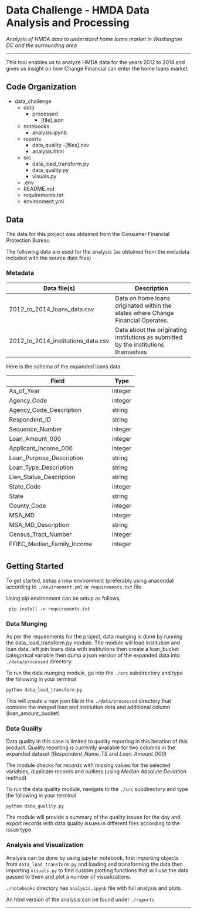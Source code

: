 Data Challenge - HMDA Data Analysis and Processing
==============================

_Analysis of HMDA data to understand home loans market in Washington DC and the surrounding area_

------------

This tool enables us to analyze HMDA data for the years 2012 to 2014 and gives us insight on how Change Financial can enter the home loans market.

## Code Organization


+ data_challenge
    - data 
        - processed
            - [file].json
    - notebooks
        - analysis.ipynb
    - reports
        - data_quality
            -[files].csv
        - analysis.html
    - src
        - data_load_transform.py
        - data_quality.py
        - visuals.py
    - .env
    - README.md
    - requirements.txt
    - environment.yml

## Data

The data for this project was obtained from the Consumer Financial Protection Bureau

The following data are used for the analysis (as obtained from the metadata included with the source data files)

### Metadata

<table>
  <thead>
    <tr><th>Data file(s)</th><th>Description</th></tr>
  </thead>
  <tbody>
    <tr>
      <td>2012_to_2014_loans_data.csv</td>
      <td>Data on home loans originated within the states where Change Financial Operates.</td>
    </tr>
    <tr>
      <td>2012_to_2014_institutions_data.csv</td>
      <td>Data about the originating institutions as submitted by the institutions themselves</td>
    </tr>
  </tbody>
</table>

Here is the schema of the expanded loans data.

<table style="height: 477px;" width="315">
  <thead>
    <tr><th>Field</th><th>Type</th></tr>
  </thead>
  <tbody>
    <tr>
      <td>As_of_Year</td>
      <td>integer</td>
    </tr>
    <tr>
      <td>Agency_Code</td>
      <td>integer</td>
    </tr>
    <tr>
      <td>Agency_Code_Description</td>
      <td>string</td>
    </tr>
    <tr>
      <td>Respondent_ID</td>
      <td>string</td>
    </tr>
    <tr>
      <td>Sequence_Number</td>
      <td>integer</td>
    </tr>
    <tr>
      <td>Loan_Amount_000</td>
      <td>integer</td>
    </tr>
    <tr>
      <td>Applicant_Income_000</td>
      <td>integer</td>
    </tr>
    <tr>
      <td>Loan_Purpose_Description</td>
      <td>string</td>
    </tr>
    <tr>
      <td>Loan_Type_Description</td>
      <td>string</td>
    </tr>
    <tr>
      <td>Lien_Status_Description</td>
      <td>string</td>
    </tr>
    <tr>
      <td>State_Code</td>
      <td>integer</td>
    </tr>
    <tr>
      <td>State</td>
      <td>string</td>
    </tr>
    <tr>
      <td>County_Code</td>
      <td>integer</td>
    </tr>
    <tr>
      <td>MSA_MD</td>
      <td>integer</td>
    </tr>
    <tr>
      <td>MSA_MD_Description</td>
      <td>string</td>
    </tr>
    <tr>
      <td>Census_Tract_Number</td>
      <td>integer</td>
    </tr>
    <tr>
      <td>FFIEC_Median_Family_Income</td>
      <td>integer</td>
    </tr>
    <tr>
      <td>Tract_to_MSA_MD_Income_Pct</td>
      <td>integer</td>
    </tr>
    <tr>
      <td>Number_of_Owner_Occupied_Units</td>
      <td>integer</td>
    </tr>
    <tr>
      <td>County_Name</td>
      <td>integer</td>
    </tr>
    <tr>
      <td>Conforming_Limit_000</td>
      <td>integer</td>
    </tr>
    <tr>
      <td>Conventional_Status</td>
      <td>string</td>
    </tr>
    <tr>
      <td>Conforming_Status</td>
      <td>string</td>
    </tr>
    <tr>
      <td>Conventional_Conforming_Flag</td>
      <td>string</td>
    </tr>
    <tr>
      <td>Respondent_Name_TS</td>
      <td>string</td>
    </tr>
  </tbody>
</table>


## Getting Started


To get started, setup a new environment (preferably using anaconda) according to `./environment.yml` or `requirements.txt` file

Using pip environment can be setup as follows,

``` pip install -r requirements.txt```



### Data Munging


As per the requirements for the project, data munging is done by running the data_load_transform.py module. The module will load institution and loan data, left join loans data with institutions then create a loan_bucket categorical variable then dump a json version of the expanded data into `./data/processed` directory. 

To run the data munging module, go into the `./src` subdirectory and type the following in your terminal

``` python data_load_transform.py ```

This will create a new json file in the `./data/processed` directory that contains the merged loan and institution data and additional column (loan_amount_bucket)


### Data Quality


Data quality in this case is limited to quality reporting in this iteration of this product. Quality reporting is currently available for two columns in the expanded dataset (_Respondent_Name_TS_ and _Loan_Amount_000_)

The module checks for records with missing values for the selected variables, duplicate records and outliers (using _Median Absolute Deviation_ method)

To run the data quality module, navigate to the `./src` subdirectory and type the following in your terminal

``` python data_quality.py ```

The module will provide a summary of the quality issues for the day and export records with data quality issues in different files according to the issue type


### Analysis and Visualization


Analysis can be done by using jupyter notebook, first importing objects from `data_load_transform.py` and loading and transforming the data then importing `visuals.py` to find custom plotting functions that will use the data passed to them and plot a number of visualizations.

`./notebooks` directory has `analysis.ipynb` file with full analysis and plots. 

An html version of the analysis can be found under `./reports`

--------


